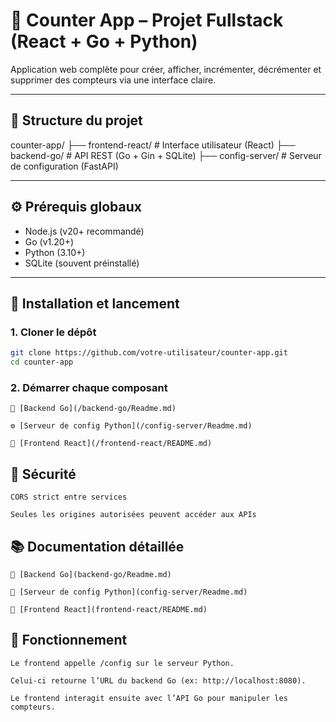 # 🧮 Counter App – Projet Fullstack (React + Go + Python)

Application web complète pour créer, afficher, incrémenter, décrémenter et supprimer des compteurs via une interface claire.

---

## 📁 Structure du projet

counter-app/
├── frontend-react/ # Interface utilisateur (React)
├── backend-go/ # API REST (Go + Gin + SQLite)
├── config-server/ # Serveur de configuration (FastAPI)


---

## ⚙️ Prérequis globaux

- Node.js (v20+ recommandé)
- Go (v1.20+)
- Python (3.10+)
- SQLite (souvent préinstallé)

---

## 🚀 Installation et lancement

### 1. Cloner le dépôt

```bash
git clone https://github.com/votre-utilisateur/counter-app.git
cd counter-app
```

### 2. Démarrer chaque composant

    🔧 [Backend Go](/backend-go/Readme.md)

    ⚙️ [Serveur de config Python](/config-server/Readme.md)

    🎨 [Frontend React](/frontend-react/README.md)

## 🔐 Sécurité

    CORS strict entre services

    Seules les origines autorisées peuvent accéder aux APIs

## 📚 Documentation détaillée

    📘 [Backend Go](backend-go/Readme.md)

    📘 [Serveur de config Python](config-server/Readme.md)

    📘 [Frontend React](frontend-react/README.md)

## 🧪 Fonctionnement

    Le frontend appelle /config sur le serveur Python.

    Celui-ci retourne l’URL du backend Go (ex: http://localhost:8080).

    Le frontend interagit ensuite avec l’API Go pour manipuler les compteurs.

